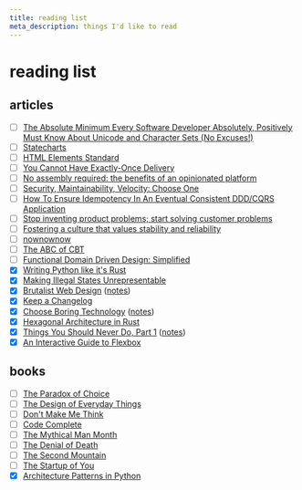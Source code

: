 ```yaml
---
title: reading list
meta_description: things I'd like to read
---
```


# reading list

## articles

- [ ] [The Absolute Minimum Every Software Developer Absolutely, Positively Must Know About Unicode and Character Sets (No Excuses!)](https://www.joelonsoftware.com/2003/10/08/the-absolute-minimum-every-software-developer-absolutely-positively-must-know-about-unicode-and-character-sets-no-excuses/)
- [ ] [Statecharts](https://statecharts.dev/)
- [ ] [HTML Elements Standard](https://html.spec.whatwg.org/multipage/dom.html#elements)
- [ ] [You Cannot Have Exactly-Once Delivery](https://bravenewgeek.com/you-cannot-have-exactly-once-delivery/)
- [ ] [No assembly required: the benefits of an opinionated platform](https://bravenewgeek.com/no-assembly-required-the-benefits-of-an-opinionated-platform/)
- [ ] [Security, Maintainability, Velocity: Choose One](https://bravenewgeek.com/security-maintainability-velocity-choose-one/)
- [ ] [How To Ensure Idempotency In An Eventual Consistent DDD/CQRS Application](https://blog.sapiensworks.com/post/2015/08/26/How-To-Ensure-Idempotency)
- [ ] [Stop inventing product problems; start solving customer problems](https://uxdesign.cc/stop-solving-product-problems-start-solving-customer-problems-6c9cf3e28db3)
- [ ] [Fostering a culture that values stability and reliability](https://drewdevault.com/2021/01/04/A-culture-of-stability-and-reliability.html)
- [ ] [nownownow](https://nownownow.com/about)
- [ ] [The ABC of CBT](https://iveronicawalsh.wordpress.com/2012/04/15/the-abc-of-cbt-the-starter-exercisehandout-to-catch-your-negative-thoughts/)
- [ ] [Functional Domain Driven Design: Simplified](https://antman-does-software.com/functional-domain-driven-design-simplified)
- [x] [Writing Python like it's Rust](https://kobzol.github.io/rust/python/2023/05/20/writing-python-like-its-rust.html)
- [x] [Making Illegal States Unrepresentable](https://ybogomolov.me/making-illegal-states-unrepresentable)
- [x] [Brutalist Web Design](https://brutalist-web.design/) ([notes](/content/notes/brutalist-web-design.md))
- [x] [Keep a Changelog](https://keepachangelog.com/en/1.1.0/)
- [x] [Choose Boring Technology](https://mcfunley.com/choose-boring-technology) ([notes](/content/notes/choose-boring-technology.md))
- [x] [Hexagonal Architecture in Rust](https://alexis-lozano.com/hexagonal-architecture-in-rust-1/)
- [x] [Things You Should Never Do, Part 1](https://www.joelonsoftware.com/2000/04/06/things-you-should-never-do-part-i/) ([notes](/content/notes/things-you-should-never-do-part1.md))
- [x] [An Interactive Guide to Flexbox](https://www.joshwcomeau.com/css/interactive-guide-to-flexbox/)

## books

- [ ] [The Paradox of Choice](https://a.co/d/98ING7q)
- [ ] [The Design of Everyday Things](https://a.co/d/09LvFuBc)
- [ ] [Don't Make Me Think](https://a.co/d/09sWIS2h)
- [ ] [Code Complete](https://a.co/d/05DbKdJW)
- [ ] [The Mythical Man Month](https://a.co/d/0alLUZMX)
- [ ] [The Denial of Death](https://a.co/d/1FidorA)
- [ ] [The Second Mountain](https://a.co/d/iG5Z7hS)
- [ ] [The Startup of You](http://www.thestartupofyou.com/)
- [x] [Architecture Patterns in Python](https://www.cosmicpython.com/book/preface.html)
